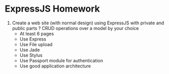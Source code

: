 # ExpressJS Homework

1. Create a web site (with normal design) using ExpressJS with private and public parts ? CRUD operations over a model by your choice 
	* At least 6 pages
	* Use Express
	* Use File upload
	* Use Jade
	* Use Stylus
	* Use Passport module for authentication
	* Use good application architecture

